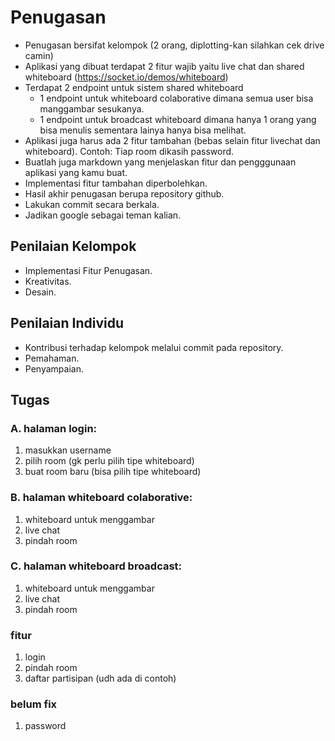 # Penugasan
* Penugasan bersifat kelompok (2 orang, diplotting-kan silahkan cek drive camin)
* Aplikasi yang dibuat terdapat 2 fitur wajib yaitu live chat dan shared whiteboard (https://socket.io/demos/whiteboard)
* Terdapat 2 endpoint untuk sistem shared whiteboard
  - 1 endpoint untuk whiteboard colaborative dimana semua user bisa manggambar sesukanya.
  - 1 endpoint untuk broadcast whiteboard dimana hanya 1 orang yang bisa menulis sementara lainya hanya bisa melihat.
* Aplikasi juga harus ada 2 fitur tambahan (bebas selain fitur livechat dan whiteboard). Contoh: Tiap room dikasih password.
* Buatlah juga markdown yang menjelaskan fitur dan pengggunaan aplikasi yang kamu buat.
* Implementasi fitur tambahan diperbolehkan.
* Hasil akhir penugasan berupa repository github.
* Lakukan commit secara berkala.
* Jadikan google sebagai teman kalian.

## Penilaian Kelompok
* Implementasi Fitur Penugasan.
* Kreativitas.
* Desain.

## Penilaian Individu
* Kontribusi terhadap kelompok melalui commit pada repository.
* Pemahaman.
* Penyampaian.

## Tugas
### A. halaman login:
1. masukkan username
2. pilih room (gk perlu pilih tipe whiteboard)
3. buat room baru (bisa pilih tipe whiteboard)

### B. halaman whiteboard colaborative:
1. whiteboard untuk menggambar
2. live chat
3. pindah room

### C. halaman whiteboard broadcast:
1. whiteboard untuk menggambar
2. live chat
3. pindah room

### fitur
1. login
2. pindah room
3. daftar partisipan (udh ada di contoh)

### belum fix
1. password
